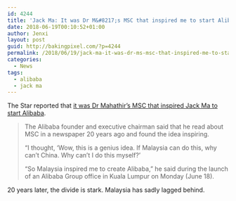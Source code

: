 ```yaml
---
id: 4244
title: 'Jack Ma: It was Dr M&#8217;s MSC that inspired me to start Alibaba'
date: 2018-06-19T00:10:52+01:00
author: Jenxi
layout: post
guid: http://bakingpixel.com/?p=4244
permalink: /2018/06/19/jack-ma-it-was-dr-ms-msc-that-inspired-me-to-start-alibaba/
categories:
  - News
tags:
  - alibaba
  - jack ma
---
```

The Star reported that [it was Dr Mahathir&#8217;s MSC that inspired Jack Ma to start Alibaba](https://www.thestar.com.my/news/nation/2018/06/18/jack-ma-inspiration-to-form-alibaba-came-from-dr-m-msc/).

> The Alibaba founder and executive chairman said that he read about MSC in a newspaper 20 years ago and found the idea inspiring.
> 
> &#8220;I thought, &#8216;Wow, this is a genius idea. If Malaysia can do this, why can&#8217;t China. Why can&#8217;t I do this myself?&#8217;
> 
> &#8220;So Malaysia inspired me to create Alibaba,&#8221; he said during the launch of an Alibaba Group office in Kuala Lumpur on Monday (June 18). 

20 years later, the divide is stark. Malaysia has sadly lagged behind.